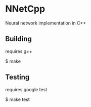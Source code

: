 # NNetCpp
Neural network implementation in C++

## Building
requires g++

$ make

## Testing
requires google test

$ make test
